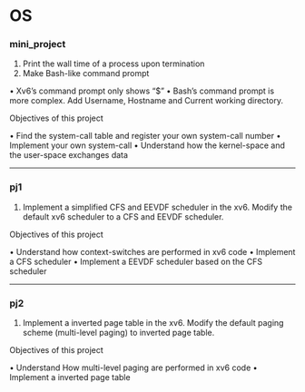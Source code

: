 # OS

### mini_project

1. Print the wall time of a process upon termination
2. Make Bash-like command prompt
   
• Xv6’s command prompt only shows “$”
• Bash’s command prompt is more complex. Add Username, Hostname and Current working directory.

Objectives of this project

• Find the system-call table and register your own system-call number
• Implement your own system-call
• Understand how the kernel-space and the user-space exchanges data

---------------------

### pj1

1. Implement a simplified CFS and EEVDF scheduler in the xv6. Modify the default xv6 scheduler to a CFS and EEVDF scheduler.

Objectives of this project

• Understand how context-switches are performed in xv6 code
• Implement a CFS scheduler
• Implement a EEVDF scheduler based on the CFS scheduler

--------------------

### pj2

1. Implement a inverted page table in the xv6. Modify the default paging scheme (multi-level paging) to inverted page table.

Objectives of this project

• Understand How multi-level paging are performed in xv6 code
• Implement a inverted page table
